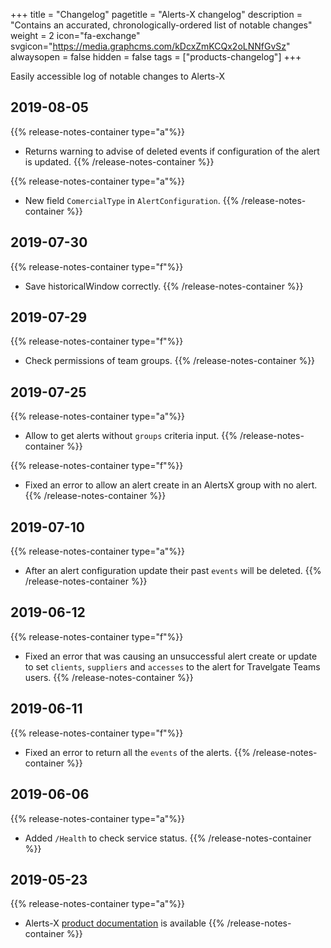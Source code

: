 +++
title = "Changelog"
pagetitle = "Alerts-X changelog"
description = "Contains an accurated, chronologically-ordered list of notable changes"
weight = 2
icon="fa-exchange"
svgicon="https://media.graphcms.com/kDcxZmKCQx2oLNNfGvSz"
alwaysopen = false
hidden = false
tags = ["products-changelog"]
+++

Easily accessible log of notable changes to Alerts-X

## 2019-08-05
{{% release-notes-container type="a"%}}
- Returns warning to advise of deleted events if configuration of the alert is updated.
{{% /release-notes-container %}} 

{{% release-notes-container type="a"%}}
- New field `ComercialType` in `AlertConfiguration`.
{{% /release-notes-container %}} 

## 2019-07-30
{{% release-notes-container type="f"%}}
- Save historicalWindow correctly.
{{% /release-notes-container %}} 

## 2019-07-29
{{% release-notes-container type="f"%}}
- Check permissions of team groups.
{{% /release-notes-container %}} 

## 2019-07-25
{{% release-notes-container type="a"%}}
- Allow to get alerts without `groups` criteria input.
{{% /release-notes-container %}} 

{{% release-notes-container type="f"%}}
- Fixed an error to allow an alert create in an AlertsX group with no alert.
{{% /release-notes-container %}} 

## 2019-07-10
{{% release-notes-container type="a"%}}
- After an alert configuration update their past `events` will be deleted.
{{% /release-notes-container %}} 


## 2019-06-12
{{% release-notes-container type="f"%}}
- Fixed an error that was causing an unsuccessful alert create or update to set `clients`, `suppliers` and `accesses` to the alert for Travelgate Teams users.
{{% /release-notes-container %}}

## 2019-06-11
{{% release-notes-container type="f"%}}
- Fixed an error to return all the `events` of the alerts.
{{% /release-notes-container %}}

## 2019-06-06
{{% release-notes-container type="a"%}}
- Added `/Health` to check service status.
{{% /release-notes-container %}}

## 2019-05-23
{{% release-notes-container type="a"%}}
- Alerts-X [product documentation](https://docs.travelgatex.com/alertsx/) is available
{{% /release-notes-container %}}



